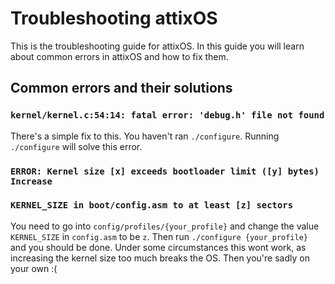# Troubleshooting attixOS
This is the troubleshooting guide for attixOS. In this guide you will learn about common errors
in attixOS and how to fix them.

## Common errors and their solutions

### ``kernel/kernel.c:54:14: fatal error: 'debug.h' file not found``
There's a simple fix to this. You haven't ran ``./configure``. Running
``./configure`` will solve this error.

### ``ERROR: Kernel size [x] exceeds bootloader limit ([y] bytes) Increase``
### ``KERNEL_SIZE in boot/config.asm to at least [z] sectors``
You need to go into ``config/profiles/{your_profile}`` and change the value
``KERNEL_SIZE`` in ``config.asm`` to be ``z``. Then run ``./configure {your_profile}``
and you should be done. Under some circumstances this wont work, as increasing the
kernel size too much breaks the OS. Then you're sadly on your own :(
